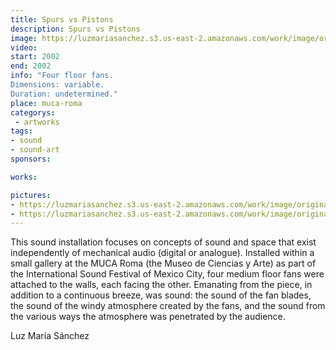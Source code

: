 ```yaml
---
title: Spurs vs Pistons
description: Spurs vs Pistons
image: https://luzmariasanchez.s3.us-east-2.amazonaws.com/work/image/original/spursvspistons.png
video: 
start: 2002
end: 2002
info: "Four floor fans.
Dimensions: variable.
Duration: undetermined."
place: muca-roma
categorys:
 - artworks
tags:
- sound
- sound-art
sponsors:

works:

pictures:
- https://luzmariasanchez.s3.us-east-2.amazonaws.com/work/image/original/fans_vi01.jpg
- https://luzmariasanchez.s3.us-east-2.amazonaws.com/work/image/original/fans_vi02.jpg
---
```


This sound installation focuses on concepts of sound and space that exist independently of mechanical audio (digital or analogue). Installed within a small gallery at the MUCA Roma (the Museo de Ciencias y Arte) as part of the International Sound Festival of Mexico City, four medium floor fans were attached to the walls, each facing the other. Emanating from the piece, in addition to a continuous breeze, was sound: the sound of the fan blades, the sound of the windy atmosphere created by the fans, and the sound from the various ways the atmosphere was penetrated by the audience.

 

Luz María Sánchez
